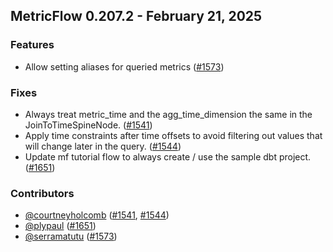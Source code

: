 ## MetricFlow 0.207.2 - February 21, 2025

### Features

- Allow setting aliases for queried metrics ([#1573](https://github.com/dbt-labs/metricflow/issues/1573))

### Fixes

- Always treat metric_time and the agg_time_dimension the same in the JoinToTimeSpineNode. ([#1541](https://github.com/dbt-labs/metricflow/issues/1541))
- Apply time constraints after time offsets to avoid filtering out values that will change later in the query. ([#1544](https://github.com/dbt-labs/metricflow/issues/1544))
- Update mf tutorial flow to always create / use the sample dbt project. ([#1651](https://github.com/dbt-labs/metricflow/issues/1651))

### Contributors
- [@courtneyholcomb](https://github.com/courtneyholcomb) ([#1541](https://github.com/dbt-labs/metricflow/issues/1541), [#1544](https://github.com/dbt-labs/metricflow/issues/1544))
- [@plypaul](https://github.com/plypaul) ([#1651](https://github.com/dbt-labs/metricflow/issues/1651))
- [@serramatutu](https://github.com/serramatutu) ([#1573](https://github.com/dbt-labs/metricflow/issues/1573))

